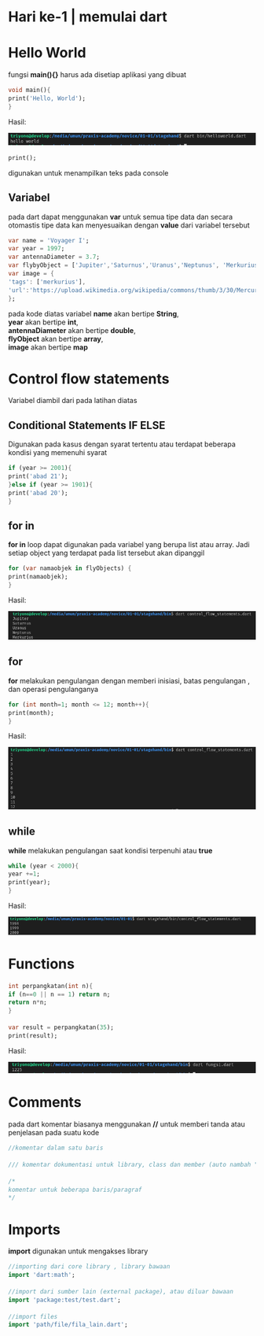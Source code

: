 # Hari ke-1 | memulai dart
# Hello World

fungsi **main(){}** harus ada disetiap aplikasi yang dibuat
```dart
void main(){
print('Hello, World');
}
```
Hasil:

![hasil](gambar/hello.png)

```dart
print();
``` 
digunakan untuk menampilkan teks pada console
## Variabel
pada dart dapat menggunakan **var** untuk semua tipe data dan secara otomastis tipe data kan menyesuaikan dengan **value** dari variabel tersebut

```dart
var name = 'Voyager I';
var year = 1997;
var antennaDiameter = 3.7;
var flybyObject = ['Jupiter','Saturnus','Uranus','Neptunus', 'Merkurius'];
var image = {
'tags': ['merkurius'],
'url':'https://upload.wikimedia.org/wikipedia/commons/thumb/3/30/Mercury_in_color_-_Prockter07_centered.jpg/240px-Mercury_in_color_-_Prockter07_centered.jpg'
};
```
pada kode diatas variabel
**name** akan bertipe **String**, <br />
**year** akan bertipe **int**, <br />
**antennaDiameter** akan bertipe **double**, <br />
**flyObject** akan bertipe **array**, <br />
**image** akan bertipe **map** <br />

# Control flow statements

Variabel diambil dari pada latihan diatas

## Conditional Statements IF ELSE ##
Digunakan pada kasus dengan syarat tertentu atau terdapat beberapa kondisi yang memenuhi syarat

```dart
if (year >= 2001){
print('abad 21');
}else if (year >= 1901){
print('abad 20');
}
```

## for in

**for in** loop dapat digunakan pada variabel yang berupa list atau array.
Jadi setiap object yang terdapat pada list tersebut akan dipanggil
```dart
for (var namaobjek in flyObjects) {
print(namaobjek);
}
```

Hasil:

![hasil](gambar/for_in.png)

## for
**for** melakukan pengulangan dengan memberi inisiasi, batas pengulangan , dan operasi pengulanganya

```dart
for (int month=1; month <= 12; month++){
print(month);
}
```

Hasil:


![hasil](gambar/for.png)

## while
**while** melakukan pengulangan saat kondisi terpenuhi atau **true**

```dart
while (year < 2000){
year +=1;
print(year);
}
```

Hasil:


![hasil](gambar/while.png)

# Functions
```dart
int perpangkatan(int n){
if (n==0 || n == 1) return n;
return n*n;
}

var result = perpangkatan(35);
print(result);
```
Hasil:

![hasil](gambar/fungsi.png)

# Comments

pada dart komentar biasanya menggunakan **//** untuk memberi tanda atau penjelasan pada suatu kode

```dart
//komentar dalam satu baris

/// komentar dokumentasi untuk library, class dan member (auto nambah "///" saat enter)

/*
komentar untuk beberapa baris/paragraf
*/
```

# Imports

**import** digunakan untuk mengakses library
```dart
//importing dari core library , library bawaan
import 'dart:math';

//import dari sumber lain (external package), atau diluar bawaan
import 'package:test/test.dart';

//import files 
import 'path/file/fila_lain.dart';
```



